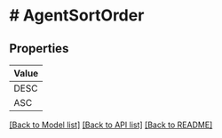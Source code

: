 # # AgentSortOrder


## Properties 



| Value |
------------ | 
DESC|DESC
ASC|ASC

[[Back to Model list]](../../README.md#models) [[Back to API list]](../../README.md#endpoints) [[Back to README]](../../README.md)

